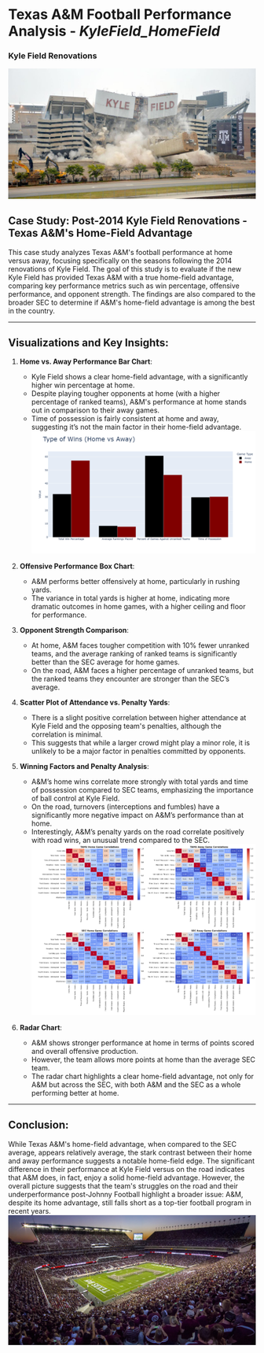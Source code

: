 # Texas A&M Football Performance Analysis - *KyleField_HomeField*
### Kyle Field Renovations
![Kyle Field Torn Down](KyleFieldTornDown.jpg)
## Case Study: Post-2014 Kyle Field Renovations - Texas A&M's Home-Field Advantage

This case study analyzes Texas A&M's football performance at home versus away, focusing specifically on the seasons following the 2014 renovations of Kyle Field. The goal of this study is to evaluate if the new Kyle Field has provided Texas A&M with a true home-field advantage, comparing key performance metrics such as win percentage, offensive performance, and opponent strength. The findings are also compared to the broader SEC to determine if A&M's home-field advantage is among the best in the country.

---

## Visualizations and Key Insights:

1. **Home vs. Away Performance Bar Chart**:
   - Kyle Field shows a clear home-field advantage, with a significantly higher win percentage at home.
   - Despite playing tougher opponents at home (with a higher percentage of ranked teams), A&M's performance at home stands out in comparison to their away games.
   - Time of possession is fairly consistent at home and away, suggesting it’s not the main factor in their home-field advantage.
![Wins Bar Chart](Wins2.png)

2. **Offensive Performance Box Chart**:
   - A&M performs better offensively at home, particularly in rushing yards.
   - The variance in total yards is higher at home, indicating more dramatic outcomes in home games, with a higher ceiling and floor for performance.
   
3. **Opponent Strength Comparison**:
   - At home, A&M faces tougher competition with 10% fewer unranked teams, and the average ranking of ranked teams is significantly better than the SEC average for home games.
   - On the road, A&M faces a higher percentage of unranked teams, but the ranked teams they encounter are stronger than the SEC’s average.

4. **Scatter Plot of Attendance vs. Penalty Yards**:
   - There is a slight positive correlation between higher attendance at Kyle Field and the opposing team's penalties, although the correlation is minimal.
   - This suggests that while a larger crowd might play a minor role, it is unlikely to be a major factor in penalties committed by opponents.

5. **Winning Factors and Penalty Analysis**:
   - A&M’s home wins correlate more strongly with total yards and time of possession compared to SEC teams, emphasizing the importance of ball control at Kyle Field.
   - On the road, turnovers (interceptions and fumbles) have a significantly more negative impact on A&M’s performance than at home.
   - Interestingly, A&M’s penalty yards on the road correlate positively with road wins, an unusual trend compared to the SEC.
![HeatMap](HeatMap.png)
6. **Radar Chart**:
   - A&M shows stronger performance at home in terms of points scored and overall offensive production.
   - However, the team allows more points at home than the average SEC team.
   - The radar chart highlights a clear home-field advantage, not only for A&M but across the SEC, with both A&M and the SEC as a whole performing better at home.

---

## Conclusion:
While Texas A&M's home-field advantage, when compared to the SEC average, appears relatively average, the stark contrast between their home and away performance suggests a notable home-field edge. The significant difference in their performance at Kyle Field versus on the road indicates that A&M does, in fact, enjoy a solid home-field advantage. However, the overall picture suggests that the team's struggles on the road and their underperformance post-Johnny Football highlight a broader issue: A&M, despite its home advantage, still falls short as a top-tier football program in recent years.
![Kyle Field Renovation](KyleField.jpg)
